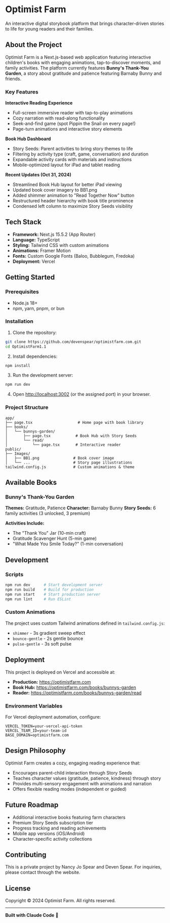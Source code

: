 # Optimist Farm

An interactive digital storybook platform that brings character-driven stories to life for young readers and their families.

## About the Project

Optimist Farm is a Next.js-based web application featuring interactive children's books with engaging animations, tap-to-discover moments, and family activities. The platform currently features **Bunny's Thank-You Garden**, a story about gratitude and patience featuring Barnaby Bunny and friends.

### Key Features

**Interactive Reading Experience**
- Full-screen immersive reader with tap-to-play animations
- Cozy narration with read-along functionality
- Seek-and-find game (spot Pippin the Snail on every page!)
- Page-turn animations and interactive story elements

**Book Hub Dashboard**
- Story Seeds: Parent activities to bring story themes to life
- Filtering by activity type (craft, game, conversation) and duration
- Expandable activity cards with materials and instructions
- Mobile-optimized layout for iPad and tablet reading

**Recent Updates (Oct 31, 2024)**
- Streamlined Book Hub layout for better iPad viewing
- Updated book cover imagery to BB1.png
- Added shimmer animation to "Read Together Now" button
- Restructured header hierarchy with book title prominence
- Condensed left column to maximize Story Seeds visibility

## Tech Stack

- **Framework:** Next.js 15.5.2 (App Router)
- **Language:** TypeScript
- **Styling:** Tailwind CSS with custom animations
- **Animations:** Framer Motion
- **Fonts:** Custom Google Fonts (Baloo, Bubblegum, Fredoka)
- **Deployment:** Vercel

## Getting Started

### Prerequisites

- Node.js 18+
- npm, yarn, pnpm, or bun

### Installation

1. Clone the repository:
```bash
git clone https://github.com/devenspear/optimistfarm.com.git
cd OptimistFarm1.1
```

2. Install dependencies:
```bash
npm install
```

3. Run the development server:
```bash
npm run dev
```

4. Open [http://localhost:3002](http://localhost:3002) (or the assigned port) in your browser.

### Project Structure

```
app/
├── page.tsx                    # Home page with book library
├── books/
│   └── bunnys-garden/
│       ├── page.tsx           # Book Hub with Story Seeds
│       └── read/
│           └── page.tsx       # Interactive reader
public/
├── Images/
│   ├── BB1.png               # Book cover image
│   └── ...                   # Story page illustrations
tailwind.config.js            # Custom animations & theme
```

## Available Books

### Bunny's Thank-You Garden
**Themes:** Gratitude, Patience
**Character:** Barnaby Bunny
**Story Seeds:** 6 family activities (3 unlocked, 3 premium)

**Activities Include:**
- The "Thank You" Jar (10-min craft)
- Gratitude Scavenger Hunt (5-min game)
- "What Made You Smile Today?" (1-min conversation)

## Development

### Scripts

```bash
npm run dev      # Start development server
npm run build    # Build for production
npm run start    # Start production server
npm run lint     # Run ESLint
```

### Custom Animations

The project uses custom Tailwind animations defined in `tailwind.config.js`:
- `shimmer` - 3s gradient sweep effect
- `bounce-gentle` - 2s gentle bounce
- `pulse-gentle` - 3s soft pulse

## Deployment

This project is deployed on Vercel and accessible at:
- **Production:** https://optimistfarm.com
- **Book Hub:** https://optimistfarm.com/books/bunnys-garden
- **Reader:** https://optimistfarm.com/books/bunnys-garden/read

### Environment Variables

For Vercel deployment automation, configure:

```
VERCEL_TOKEN=your-vercel-api-token
VERCEL_TEAM_ID=your-team-id
BASE_DOMAIN=optimistfarm.com
```

## Design Philosophy

Optimist Farm creates a cozy, engaging reading experience that:
- Encourages parent-child interaction through Story Seeds
- Teaches character values (gratitude, patience, kindness) through story
- Provides multi-sensory engagement with animations and narration
- Offers flexible reading modes (independent or guided)

## Future Roadmap

- Additional interactive books featuring farm characters
- Premium Story Seeds subscription tier
- Progress tracking and reading achievements
- Mobile app versions (iOS/Android)
- Character-specific activity collections

## Contributing

This is a private project by Nancy Jo Spear and Deven Spear. For inquiries, please contact through the website.

## License

Copyright © 2024 Optimist Farm. All rights reserved.

---

**Built with Claude Code** 🤖
